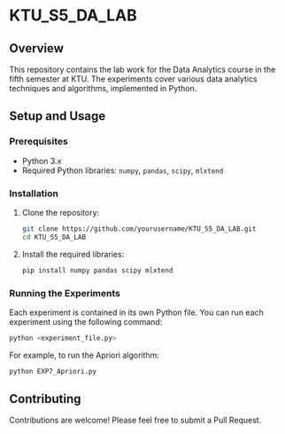 # KTU_S5_DA_LAB

## Overview

This repository contains the lab work for the Data Analytics course in the fifth semester at KTU. The experiments cover various data analytics techniques and algorithms, implemented in Python.

## Setup and Usage

### Prerequisites

- Python 3.x
- Required Python libraries: `numpy`, `pandas`, `scipy`, `mlxtend`

### Installation

1. Clone the repository:

   ```bash
   git clone https://github.com/yourusername/KTU_S5_DA_LAB.git
   cd KTU_S5_DA_LAB
   ```

2. Install the required libraries:

   ```bash
   pip install numpy pandas scipy mlxtend
   ```

### Running the Experiments

Each experiment is contained in its own Python file. You can run each experiment using the following command:

```bash
python <experiment_file.py>
```

For example, to run the Apriori algorithm:

```bash
python EXP7_Apriori.py
```

## Contributing

Contributions are welcome! Please feel free to submit a Pull Request.
